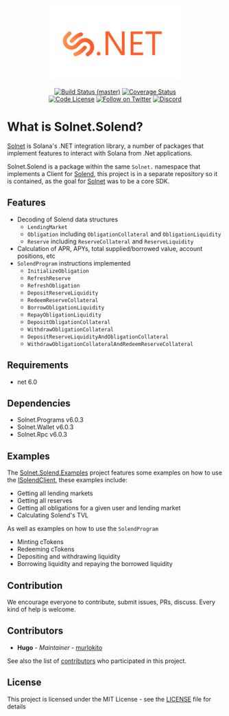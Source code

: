 <p align="center">
    <img src="assets/icon.png" margin="auto" height="175"/>
</p>
<p align="center">
    <a href="https://github.com/bmresearch/Solnet.Solend/actions/workflows/dotnet.yml">
        <img src="https://github.com/bmresearch/Solnet.Solend/actions/workflows/dotnet.yml/badge.svg"
            alt="Build Status (master)" ></a>
    <a href="https://coveralls.io/github/bmresearch/Solnet.Solend?branch=master">
        <img src="https://coveralls.io/repos/github/bmresearch/Solnet.Solend/badge.svg?branch=master" 
            alt="Coverage Status" ></a>
<br/>
    <a href="">
        <img src="https://img.shields.io/github/license/bmresearch/Solnet.Solend?style=flat-square"
            alt="Code License"></a>
    <a href="https://twitter.com/intent/follow?screen_name=blockmountainio">
        <img src="https://img.shields.io/twitter/follow/blockmountainio?style=flat-square&logo=twitter"
            alt="Follow on Twitter"></a>
    <a href="https://discord.gg/YHMbpuS3Tx">
       <img alt="Discord" src="https://img.shields.io/discord/849407317761064961?style=flat-square"
            alt="Join the discussion!"></a>
</p>

# What is Solnet.Solend?

[Solnet](https://github.com/bmresearch/Solnet) is Solana's .NET integration library, a number of packages that implement features to interact with
Solana from .Net applications.

Solnet.Solend is a package within the same `Solnet.` namespace that implements a Client for [Solend](https://solend.fi/), this project is in a
separate repository so it is contained, as the goal for [Solnet](https://github.com/bmresearch/Solnet) was to be a core SDK.

## Features

- Decoding of Solend data structures
  - `LendingMarket`
  - `Obligation` including `ObligationCollateral` and `ObligationLiquidity`
  - `Reserve` including `ReserveCollateral` and `ReserveLiquidity`
- Calculation of APR, APYs, total supplied/borrowed value, account positions, etc
- `SolendProgram` instructions implemented
  - `InitializeObligation`
  - `RefreshReserve`
  - `RefreshObligation`
  - `DepositReserveLiquidity`
  - `RedeemReserveCollateral`
  - `BorrowObligationLiquidity`
  - `RepayObligationLiquidity`
  - `DepositObligationCollateral`
  - `WithdrawObligationCollateral`
  - `DepositReserveLiquidityAndObligationCollateral`
  - `WithdrawObligationCollateralAndRedeemReserveCollateral`

## Requirements
- net 6.0

## Dependencies
- Solnet.Programs v6.0.3
- Solnet.Wallet v6.0.3
- Solnet.Rpc v6.0.3

## Examples

The [Solnet.Solend.Examples](https://github.com/bmresearch/Solnet.Solend/tree/master/Solnet.Solend.Examples) project features some examples on how to use the [ISolendClient](https://github.com/bmresearch/Solnet.Solend/tree/master/Solnet.Solend/ISolendClient.cs), these examples include:
- Getting all lending markets
- Getting all reserves
- Getting all obligations for a given user and lending market
- Calculating Solend's TVL

As well as examples on how to use the `SolendProgram`
- Minting cTokens
- Redeeming cTokens
- Depositing and withdrawing liquidity
- Borrowing liquidity and repaying the borrowed liquidity

## Contribution

We encourage everyone to contribute, submit issues, PRs, discuss. Every kind of help is welcome.

## Contributors

* **Hugo** - *Maintainer* - [murlokito](https://github.com/murlokito)

See also the list of [contributors](https://github.com/bmresearch/Solnet.Solend/contributors) who participated in this project.

## License

This project is licensed under the MIT License - see the [LICENSE](https://github.com/bmresearch/Solnet.Solend/blob/master/LICENSE) file for details

